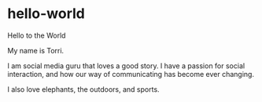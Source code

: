 # hello-world
Hello to the World 

My name is Torri. 

I am social media guru that loves a good story. I have a passion for social interaction, and how our way of communicating has become ever changing.

I also love elephants, the outdoors, and sports. 
